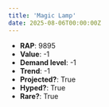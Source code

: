 ```yaml
---
title: 'Magic Lamp'
date: 2025-08-06T00:00:00Z
---
```

- **RAP**: 9895
- **Value**: -1
- **Demand level**: -1
- **Trend**: -1
- **Projected?**: True
- **Hyped?**: True
- **Rare?**: True
